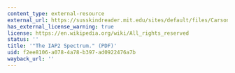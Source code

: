 ```yaml
---
content_type: external-resource
external_url: https://susskindreader.mit.edu/sites/default/files/Carson_2008_The%20IAP2%20Spectrum.pdf
has_external_license_warning: true
license: https://en.wikipedia.org/wiki/All_rights_reserved
status: ''
title: '"The IAP2 Spectrum." (PDF)'
uid: f2ee8106-a078-4a78-b397-ad0922476a7b
wayback_url: ''
---
```

